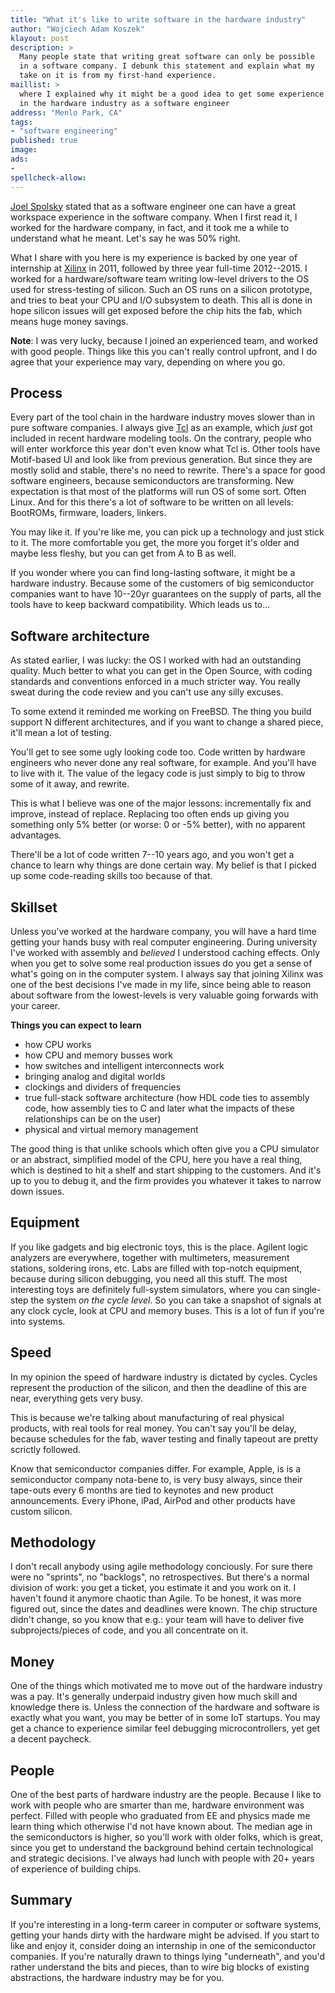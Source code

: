 ```yaml
---
title: "What it's like to write software in the hardware industry"
author: "Wojciech Adam Koszek"
klayout: post
description: >
  Many people state that writing great software can only be possible
  in a software company. I debunk this statement and explain what my
  take on it is from my first-hand experience.
maillist: >
  where I explained why it might be a good idea to get some experience
  in the hardware industry as a software engineer
address: "Menlo Park, CA"
tags:
- "software engineering"
published: true
image: 
ads:
-
spellcheck-allow:
---
```


[Joel Spolsky](https://www.joelonsoftware.com) stated that as a software
engineer one can have a great workspace experience in the software company.
When I first read it, I worked for the hardware company, in fact, and it
took me a while to understand what he meant. Let's say he was 50% right.

What I share with you here is my experience is backed by one year of internship at
[Xilinx](https://www.xilinx.com) in 2011, followed by
three year full-time 2012--2015. I worked for a hardware/software team writing
low-level drivers to the OS used for stress-testing of silicon. Such an
OS runs on a silicon prototype, and tries to beat your CPU and I/O subsystem
to death. This all is done in hope silicon issues will get exposed before
the chip hits the fab, which means huge money savings.

**Note**: I was very lucky, because I joined an experienced team, and worked
with good people. Things like this you can't really control upfront, and I
do agree that your experience may vary, depending on where you go.

## Process

Every part of the tool chain in the hardware industry moves slower than in
pure software companies. I always give [Tcl](www.tcl.tk) as an example, which *just* got
included in recent hardware modeling tools. On the contrary, people who 
will enter workforce this year don't even know what Tcl is. Other tools have
Motif-based UI and look like from previous generation. But since they are
mostly solid and stable, there's no need to rewrite. There's a space for
good software engineers, because semiconductors are transforming. New
expectation is that most of the platforms will run OS of some sort. Often
Linux. And for this there's a lot of software to be written on all levels:
BootROMs, firmware, loaders, linkers.

You may like it. If you're like me, you can pick up a technology and just
stick to it. The more comfortable you get, the more you forget it's older
and maybe less fleshy, but you can get from A to B as well.

If you wonder where you can find long-lasting software, it might be a
hardware industry. Because some of the customers of big semiconductor
companies want to have 10--20yr guarantees on the supply of parts, all the
tools have to keep backward compatibility. Which leads us to...

## Software architecture

As stated earlier, I was lucky: the OS I worked with had an outstanding
quality. Much better to what you can get in the Open Source, with coding
standards and conventions enforced in a much stricter way. You really sweat
during the code review and you can't use any silly excuses.

To some extend it reminded me working on FreeBSD. The thing you build
support N different architectures, and if you want to change a shared piece,
it'll mean a lot of testing.

You'll get to see some ugly looking code too. Code written by hardware
engineers who never done any real software, for example. And you'll have to
live with it. The value of the legacy code is just simply to big to throw
some of it away, and rewrite.

This is what I believe was one of the major lessons: incrementally fix and
improve, instead of replace. Replacing too often ends up giving you
something only 5% better (or worse: 0 or -5% better), with no apparent
advantages.

There'll be a lot of code written 7--10 years ago, and you won't get a chance
to learn why things are done certain way.
My belief is that I picked up some code-reading skills too because of that.

## Skillset

Unless you've worked at the hardware company, you will have a hard time
getting your hands busy with real computer engineering. During university
I've worked with assembly and *believed* I understood caching effects. 
Only when you get to solve some real production issues do you get a
sense of what's going on in the computer system. I always say that joining Xilinx was one of the
best decisions I've made in my life, since being able to reason about
software from the lowest-levels is very valuable going forwards with your career.

**Things you can expect to learn**

- how CPU works
- how CPU and memory busses work
- how switches and intelligent interconnects work
- bringing analog and digital worlds
- clockings and dividers of frequencies
- true full-stack software architecture (how HDL code ties to assembly code,
  how assembly ties to C and later what the impacts of these relationships
  can be on the user)
- physical and virtual memory management

The good thing is that unlike schools which often give you a CPU simulator
or an abstract, simplified model of the CPU, here you have a real thing,
which is destined to hit a shelf and start shipping to the customers. And
it's up to you to debug it, and the firm provides you whatever it takes to
narrow down issues.

## Equipment

If you like gadgets and big electronic toys, this is the place. Agilent
logic analyzers are everywhere, together with multimeters, measurement
stations, soldering irons, etc. Labs are filled with top-notch equipment,
because during silicon debugging, you need all this stuff. The most
interesting toys are definitely full-system simulators, where you can
single-step the system *on the cycle level*. So you can take a snapshot of
signals at any clock cycle, look at CPU and memory buses. This is a lot of
fun if you're into systems.

## Speed

In my opinion the speed of hardware industry is dictated by cycles. Cycles
represent the production of the silicon, and then the deadline of this are
near, everything gets very busy.

This is because we're talking about manufacturing of real physical products,
with real tools for real money. You can't say you'll be delay, because
schedules for the fab, waver testing and finally tapeout are pretty scrictly
followed.

Know that semiconductor companies differ. For example, Apple, is is a
semiconductor company nota-bene to, is very busy always, since their
tape-outs every 6 months are tied to keynotes and new product announcements.
Every iPhone, iPad, AirPod and other products have custom silicon.

## Methodology

I don't recall anybody using agile methodology conciously.
For sure there were no "sprints", no "backlogs", no retrospectives.
But there's a normal division of work: you get a ticket, you estimate it and
you work on it. I haven't found it anymore chaotic than Agile. To be
honest, it was more figured out, since the dates and deadlines were known.
The chip structure didn't change, so you know that e.g.: your team will have
to deliver five subprojects/pieces of code, and you all concentrate on it.

## Money

One of the things which motivated me to move out of the hardware industry
was a pay. It's generally underpaid industry given how much skill and
knowledge there is. Unless the connection of the hardware and software is
exactly what you want, you may be better of in some IoT startups. You may
get a chance to experience similar feel debugging microcontrollers, yet get
a decent paycheck.

## People

One of the best parts of hardware industry are the people.
Because I like to work with people who are smarter than me, hardware
environment was perfect. Filled with people who graduated from EE and
physics made me learn thing which otherwise I'd not have known about.
The median age in the semiconductors is higher, so you'll work with older
folks, which is great, since you get to understand the background behind
certain technological and strategic decisions. I've always had lunch with
people with 20+ years of experience of building chips.

## Summary

If you're interesting in a long-term career in computer or software systems,
getting your hands dirty with the hardware might be advised. If you start to
like and enjoy it, consider doing an internship in one of the semiconductor
companies. If you're naturally drawn to things lying "underneath", and you'd
rather understand the bits and pieces, than to wire big blocks of existing
abstractions, the hardware industry may be for you.
